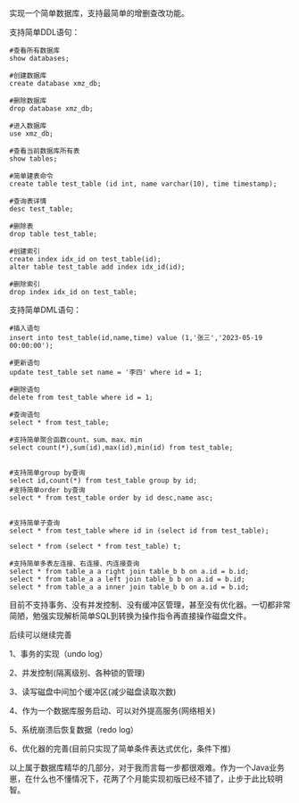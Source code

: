 实现一个简单数据库，支持最简单的增删查改功能。

支持简单DDL语句：

```mysql
#查看所有数据库
show databases;

#创建数据库
create database xmz_db;

#删除数据库
drop database xmz_db;

#进入数据库
use xmz_db;

#查看当前数据库所有表
show tables;

#简单建表命令
create table test_table (id int, name varchar(10), time timestamp);

#查询表详情
desc test_table;

#删除表
drop table test_table;

#创建索引
create index idx_id on test_table(id);
alter table test_table add index idx_id(id);

#删除索引
drop index idx_id on test_table;

```



支持简单DML语句：

```mysql
#插入语句
insert into test_table(id,name,time) value (1,'张三','2023-05-19 00:00:00');

#更新语句
update test_table set name = '李四' where id = 1;

#删除语句
delete from test_table where id = 1; 

#查询语句
select * from test_table;

#支持简单聚合函数count、sum、max、min
select count(*),sum(id),max(id),min(id) from test_table;


#支持简单group by查询
select id,count(*) from test_table group by id;
#支持简单order by查询
select * from test_table order by id desc,name asc;


#支持简单子查询
select * from test_table where id in (select id from test_table);

select * from (select * from test_table) t;

#支持简单多表左连接、右连接、内连接查询
select * from table_a a right join table_b b on a.id = b.id;
select * from table_a a left join table_b b on a.id = b.id;
select * from table_a a inner join table_b b on a.id = b.id;

```



目前不支持事务、没有并发控制、没有缓冲区管理，甚至没有优化器。一切都非常简陋，勉强实现解析简单SQL到转换为操作指令再直接操作磁盘文件。

后续可以继续完善

1、事务的实现（undo log）

2、并发控制(隔离级别、各种锁的管理)

3、读写磁盘中间加个缓冲区(减少磁盘读取次数)

4、作为一个数据库服务启动、可以对外提高服务(网络相关)

5、系统崩溃后恢复数据（redo log）

6、优化器的完善(目前只实现了简单条件表达式优化，条件下推)

以上属于数据库精华的几部分，对于我而言每一步都很艰难。作为一个Java业务崽，在什么也不懂情况下，花两了个月能实现初版已经不错了，止步于此比较明智。
